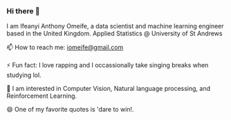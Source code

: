 ### Hi there 👋

I am Ifeanyi Anthony Omeife, a data scientist and machine learning engineer based in the United Kingdom.  Applied Statistics @ University of St Andrews

📫 How to reach me: iomeife@gmail.com <br>
<br>
⚡ Fun fact: I love rapping and I occassionally take singing breaks when studying lol. <br>

🤔 I am interested in  Computer Vision, Natural language processing, and Reinforcement Learning.<br>

😄 One of my favorite quotes is  'dare to win!.



<!--
**Ifeanyi-omeck/Ifeanyi-omeck** is a ✨ _special_ ✨ repository because its `README.md` (this file) appears on your GitHub profile.

Here are some ideas to get you started:

- .
- 
- 👯 I’m looking to collaborate on ...
- 🤔 I’m looking for help with ...
- 💬 Ask me about ...
- 
- 😄 Pronouns: ...
- 
-->

